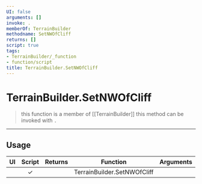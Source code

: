 ```yaml
---
UI: false
arguments: []
invoke: .
memberOf: TerrainBuilder
methodname: SetNWOfCliff
returns: []
script: true
tags:
- TerrainBuilder/_function
- function/script
title: TerrainBuilder.SetNWOfCliff
---
```

# TerrainBuilder.SetNWOfCliff
> this function is a member of [[TerrainBuilder]]
> this method can be invoked with `.`
-----
## Usage
|  UI | Script | Returns | Function | Arguments |
|:---:|:------:|-------:|:--------:|:---------|
| |✓||TerrainBuilder.SetNWOfCliff||

